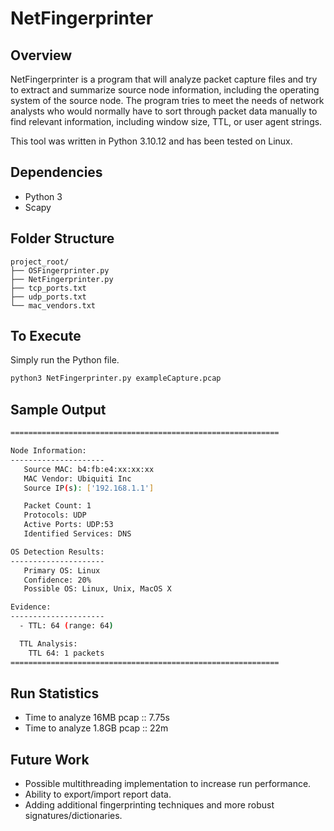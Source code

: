 # NetFingerprinter

## Overview

NetFingerprinter is a program that will analyze packet capture files and try to extract and summarize source node information, including the operating system of the source node. The program tries to meet the needs of network analysts who would normally have to sort through packet data manually to find relevant information, including window size, TTL, or user agent strings.

This tool was written in Python 3.10.12 and has been tested on Linux.

## Dependencies
* Python 3
* Scapy

## Folder Structure

```
project_root/
├── OSFingerprinter.py
├── NetFingerprinter.py
├── tcp_ports.txt
├── udp_ports.txt
└── mac_vendors.txt

```

## To Execute

Simply run the Python file.

```bash
python3 NetFingerprinter.py exampleCapture.pcap
```
## Sample Output

```bash
============================================================

Node Information:
---------------------
   Source MAC: b4:fb:e4:xx:xx:xx
   MAC Vendor: Ubiquiti Inc
   Source IP(s): ['192.168.1.1']

   Packet Count: 1
   Protocols: UDP
   Active Ports: UDP:53
   Identified Services: DNS

OS Detection Results:
---------------------
   Primary OS: Linux
   Confidence: 20%
   Possible OS: Linux, Unix, MacOS X

Evidence:
---------------------
  - TTL: 64 (range: 64)

  TTL Analysis:
    TTL 64: 1 packets
============================================================

```
## Run Statistics
* Time to analyze 16MB pcap :: 7.75s
* Time to analyze 1.8GB pcap :: 22m

## Future Work
* Possible multithreading implementation to increase run performance.
* Ability to export/import report data.   
* Adding additional fingerprinting techniques and more robust signatures/dictionaries.    
